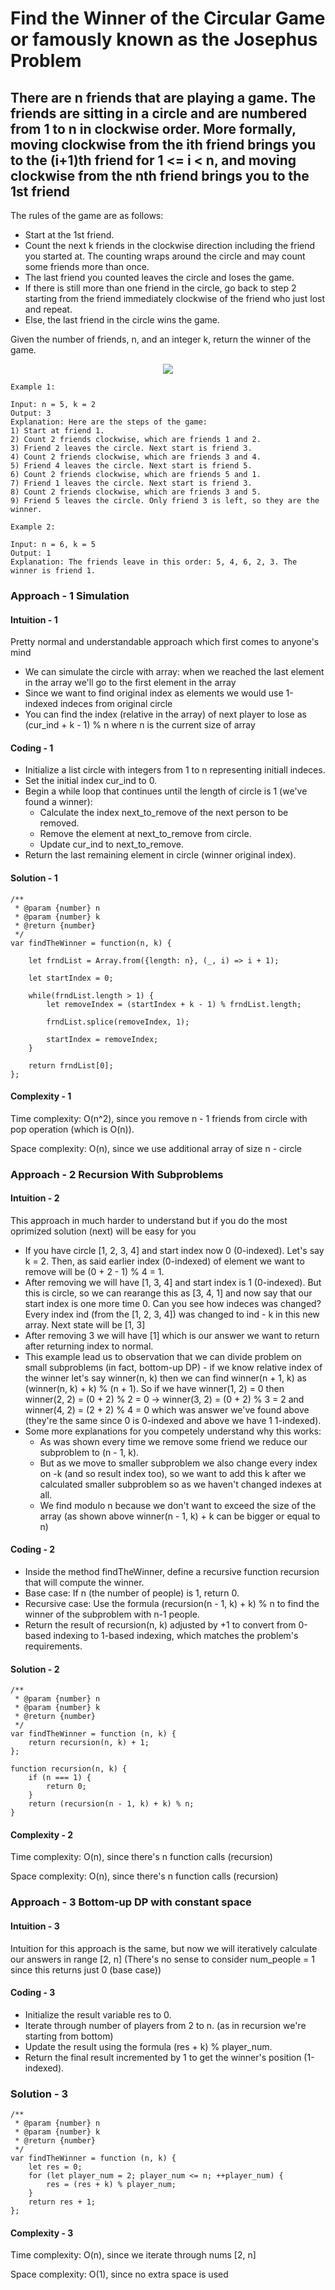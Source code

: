# Find the Winner of the Circular Game or famously known as the Josephus Problem

## There are n friends that are playing a game. The friends are sitting in a circle and are numbered from 1 to n in clockwise order. More formally, moving clockwise from the ith friend brings you to the (i+1)th friend for 1 <= i < n, and moving clockwise from the nth friend brings you to the 1st friend

The rules of the game are as follows:

- Start at the 1st friend.
- Count the next k friends in the clockwise direction including the friend you started at. The counting wraps around the circle and may count some friends more than once.
- The last friend you counted leaves the circle and loses the game.
- If there is still more than one friend in the circle, go back to step 2 starting from the friend immediately clockwise of the friend who just lost and repeat.
- Else, the last friend in the circle wins the game.

Given the number of friends, n, and an integer k, return the winner of the game.

<center>
    <img src="../images/leetcode-1823.png">
</center>

```
Example 1:

Input: n = 5, k = 2
Output: 3
Explanation: Here are the steps of the game:
1) Start at friend 1.
2) Count 2 friends clockwise, which are friends 1 and 2.
3) Friend 2 leaves the circle. Next start is friend 3.
4) Count 2 friends clockwise, which are friends 3 and 4.
5) Friend 4 leaves the circle. Next start is friend 5.
6) Count 2 friends clockwise, which are friends 5 and 1.
7) Friend 1 leaves the circle. Next start is friend 3.
8) Count 2 friends clockwise, which are friends 3 and 5.
9) Friend 5 leaves the circle. Only friend 3 is left, so they are the winner.

Example 2:

Input: n = 6, k = 5
Output: 1
Explanation: The friends leave in this order: 5, 4, 6, 2, 3. The winner is friend 1.
```

### Approach - 1 Simulation

#### Intuition - 1

Pretty normal and understandable approach which first comes to anyone's mind

- We can simulate the circle with array: when we reached the last element in the array we'll go to the first element in the array
- Since we want to find original index as elements we would use 1-indexed indeces from original circle
- You can find the index (relative in the array) of next player to lose as (cur_ind + k - 1) % n where n is the current size of array

#### Coding - 1

- Initialize a list circle with integers from 1 to n representing initiall indeces.
- Set the initial index cur_ind to 0.
- Begin a while loop that continues until the length of circle is 1 (we've found a winner):
  - Calculate the index next_to_remove of the next person to be removed.
  - Remove the element at next_to_remove from circle.
  - Update cur_ind to next_to_remove.
- Return the last remaining element in circle (winner original index).

#### Solution - 1

```
/**
 * @param {number} n
 * @param {number} k
 * @return {number}
 */
var findTheWinner = function(n, k) {

    let frndList = Array.from({length: n}, (_, i) => i + 1);

    let startIndex = 0;

    while(frndList.length > 1) {
        let removeIndex = (startIndex + k - 1) % frndList.length;

        frndList.splice(removeIndex, 1);

        startIndex = removeIndex;
    }

    return frndList[0];
};
```

#### Complexity - 1

Time complexity: O(n^2), since you remove n - 1 friends from circle with pop operation (which is O(n)).

Space complexity: O(n), since we use additional array of size n - circle

### Approach - 2 Recursion With Subproblems

#### Intuition - 2

This approach in much harder to understand but if you do the most oprimized solution (next) will be easy for you

- If you have circle [1, 2, 3, 4] and start index now 0 (0-indexed). Let's say k = 2. Then, as said earlier index (0-indexed) of element we want to remove will be (0 + 2 - 1) % 4 = 1.
- After removing we will have [1, 3, 4] and start index is 1 (0-indexed). But this is circle, so we can rearange this as [3, 4, 1] and now say that our start index is one more time 0. Can you see how indeces was changed? Every index ind (from the [1, 2, 3, 4]) was changed to ind - k in this new array. Next state will be [1, 3]
- After removing 3 we will have [1] which is our answer we want to return after returning index to normal.
- This example lead us to observation that we can divide problem on small subproblems (in fact, bottom-up DP) - if we know relative index of the winner let's say winner(n, k) then we can find winner(n + 1, k) as (winner(n, k) + k) % (n + 1). So if we have winner(1, 2) = 0 then winner(2, 2) = (0 + 2) % 2 = 0 -> winner(3, 2) = (0 + 2) % 3 = 2 and winner(4, 2) = (2 + 2) % 4 = 0 which was answer we've found above (they're the same since 0 is 0-indexed and above we have 1 1-indexed).
- Some more explanations for you competely understand why this works:
  - As was shown every time we remove some friend we reduce our subproblem to (n - 1, k).
  - But as we move to smaller subproblem we also change every index on -k (and so result index too), so we want to add this k after we calculated smaller subproblem so as we haven't changed indexes at all.
  - We find modulo n because we don't want to exceed the size of the array (as shown above winner(n - 1, k) + k can be bigger or equal to n)

#### Coding - 2

- Inside the method findTheWinner, define a recursive function recursion that will compute the winner.
- Base case: If n (the number of people) is 1, return 0.
- Recursive case: Use the formula (recursion(n - 1, k) + k) % n to find the winner of the subproblem with n-1 people.
- Return the result of recursion(n, k) adjusted by +1 to convert from 0-based indexing to 1-based indexing, which matches the problem's requirements.

#### Solution - 2

```
/**
 * @param {number} n
 * @param {number} k
 * @return {number}
 */
var findTheWinner = function (n, k) {
    return recursion(n, k) + 1;
};

function recursion(n, k) {
    if (n === 1) {
        return 0;
    }
    return (recursion(n - 1, k) + k) % n;
}
```

#### Complexity - 2

Time complexity: O(n), since there's n function calls (recursion)

Space complexity: O(n), since there's n function calls (recursion)

### Approach - 3 Bottom-up DP with constant space

#### Intuition - 3

Intuition for this approach is the same, but now we will iteratively calculate our answers in range [2, n] (There's no sense to consider num_people = 1 since this returns just 0 (base case))

#### Coding - 3

- Initialize the result variable res to 0.
- Iterate through number of players from 2 to n. (as in recursion we're starting from bottom)
- Update the result using the formula (res + k) % player_num.
- Return the final result incremented by 1 to get the winner's position (1-indexed).

### Solution - 3

```
/**
 * @param {number} n
 * @param {number} k
 * @return {number}
 */
var findTheWinner = function (n, k) {
    let res = 0;
    for (let player_num = 2; player_num <= n; ++player_num) {
        res = (res + k) % player_num;
    }
    return res + 1;
};
```

#### Complexity - 3

Time complexity: O(n), since we iterate through nums [2, n]

Space complexity: O(1), since no extra space is used
